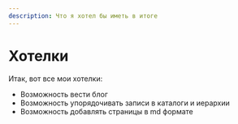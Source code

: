 ```yaml
---
description: Что я хотел бы иметь в итоге
---
```


# Хотелки

Итак, вот все мои хотелки:

* Возможность вести блог
* Возможность упорядочивать записи в каталоги и иерархии
* Возможность добавлять страницы в md формате

